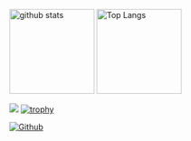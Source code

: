 <img alt="github stats" height="150px" src="https://github-readme-stats.vercel.app/api?username=zakkiiy&count_private=true&show_icons=true&show_icons=true&theme=tokyonight" /> <img alt="Top Langs" height="150px" src="https://github-readme-stats.vercel.app/api/top-langs/?username=zakkiiy&layout=compact&count_private=true&show_icons=true&theme=tokyonight" />

![](https://github-profile-summary-cards.vercel.app/api/cards/profile-details?username=zakkiiy&theme=2077)
[![trophy](https://github-profile-trophy.vercel.app/?username=zakkiiy&theme=onedark)](https://github-profile-trophy.vercel.app/?username=ryo-ma&theme=tokyonight)

[![Github](https://img.shields.io/badge/--FFFFFF?style=social&logo=github&label=Follow%20zakkiiy)](https://github.com/zakkiiy)

